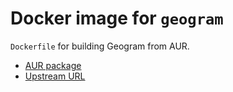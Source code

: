 # Docker image for `geogram`

`Dockerfile` for building Geogram from AUR.

- [AUR package](https://aur.archlinux.org/packages/geogram/)
- [Upstream URL](http://alice.loria.fr/index.php/software.html)

